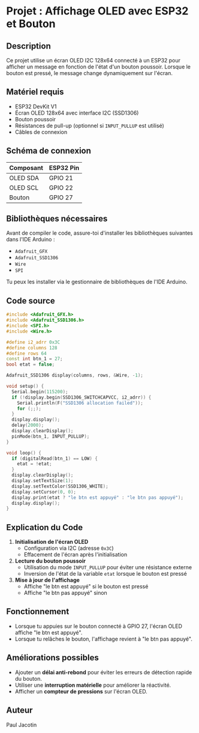 # Projet : Affichage OLED avec ESP32 et Bouton

## Description
Ce projet utilise un écran OLED I2C 128x64 connecté à un ESP32 pour afficher un message en fonction de l'état d'un bouton poussoir. Lorsque le bouton est pressé, le message change dynamiquement sur l'écran.

## Matériel requis
- ESP32 DevKit V1
- Écran OLED 128x64 avec interface I2C (SSD1306)
- Bouton poussoir
- Résistances de pull-up (optionnel si `INPUT_PULLUP` est utilisé)
- Câbles de connexion

## Schéma de connexion
| Composant  | ESP32 Pin |
|------------|----------|
| OLED SDA   | GPIO 21  |
| OLED SCL   | GPIO 22  |
| Bouton     | GPIO 27  |

## Bibliothèques nécessaires
Avant de compiler le code, assure-toi d'installer les bibliothèques suivantes dans l'IDE Arduino :
- `Adafruit_GFX`
- `Adafruit_SSD1306`
- `Wire`
- `SPI`

Tu peux les installer via le gestionnaire de bibliothèques de l'IDE Arduino.

## Code source
```cpp
#include <Adafruit_GFX.h>
#include <Adafruit_SSD1306.h>
#include <SPI.h>
#include <Wire.h>

#define i2_adrr 0x3C
#define columns 128
#define rows 64
const int btn_1 = 27;
bool etat = false;

Adafruit_SSD1306 display(columns, rows, &Wire, -1);

void setup() {
  Serial.begin(115200);
  if (!display.begin(SSD1306_SWITCHCAPVCC, i2_adrr)) {
    Serial.println(F("SSD1306 allocation failed"));
    for (;;);
  }
  display.display();
  delay(2000);
  display.clearDisplay();
  pinMode(btn_1, INPUT_PULLUP);
}

void loop() {
  if (digitalRead(btn_1) == LOW) {
    etat = !etat;
  }
  display.clearDisplay();
  display.setTextSize(1);
  display.setTextColor(SSD1306_WHITE);
  display.setCursor(0, 0);
  display.print(etat ? "le btn est appuyé" : "le btn pas appuyé");
  display.display();
}
```

## Explication du Code
1. **Initialisation de l'écran OLED**
   - Configuration via I2C (adresse `0x3C`)
   - Effacement de l'écran après l'initialisation
2. **Lecture du bouton poussoir**
   - Utilisation du mode `INPUT_PULLUP` pour éviter une résistance externe
   - Inversion de l'état de la variable `etat` lorsque le bouton est pressé
3. **Mise à jour de l'affichage**
   - Affiche "le btn est appuyé" si le bouton est pressé
   - Affiche "le btn pas appuyé" sinon

## Fonctionnement
- Lorsque tu appuies sur le bouton connecté à GPIO 27, l'écran OLED affiche "le btn est appuyé".
- Lorsque tu relâches le bouton, l'affichage revient à "le btn pas appuyé".

## Améliorations possibles
- Ajouter un **délai anti-rebond** pour éviter les erreurs de détection rapide du bouton.
- Utiliser une **interruption matérielle** pour améliorer la réactivité.
- Afficher un **compteur de pressions** sur l'écran OLED.

## Auteur
Paul Jacotin

